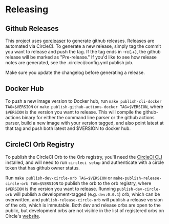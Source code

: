 # Releasing

## Github Releases

This project uses [goreleaser](https://goreleaser.com/) to generate github releases. Releases are automated via CircleCI. To generate a new release, simply tag the commit you want to release and push the tag. If the tag ends in -rc(.+), the github release will be marked as "Pre-release." If you'd like to see how release notes are generated, see the .circleci/config.yml publish job.

Make sure you update the changelog before generating a release.

## Docker Hub

To push a new image version to Docker hub, run `make publish-cli-docker TAG=$VERSION` or `make publish-github-actions-docker TAG=$VERSION`, where `$VERSION` is the version you want to release. This will compile the github-actions binary for either the command line parser or the github actions parser, build a new image with your version tagged, and also point latest at that tag and push both latest and $VERSION to docker hub.

## CircleCI Orb Registry

To publish the CircleCI Orb to the Orb registry, you'll need the [CircleCI CLI](https://circleci.com/docs/2.0/local-cli/) installed, and will need to run `circleci setup` and authenticate with a circle token that has github owner status.

Run `make publish-dev-circle-orb TAG=$VERSION` or `make-publish-release-circle-orb TAG=$VERSION` to publish the orb to the orb registry, where `$VERSION` is the version you want to release. Running `publish-dev-circle-orb` will publish a development-tagged (e.g. `dev:0.0.1`) orb, which can be overwritten, and `publish-release-circle-orb` will publish a release version of the orb, which is immutable. Both dev and release orbs are open to the public, but development orbs are not visible in the list of registered orbs on Circle's [website](https://circleci.com/orbs/registry/?showAll=true).